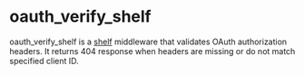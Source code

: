 # oauth_verify_shelf

oauth_verify_shelf is a [shelf](https://pub.dartlang.org/packages/shelf) middleware that validates OAuth authorization headers.  It returns 404 response when headers are missing or do not match specified client ID.
